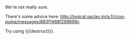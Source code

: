 We're not really sure.

There's some advice here: http://logical.saclay.inria.fr/coq-puma/messages/883f1468f299699c

Try using {{{destruct}}}.
